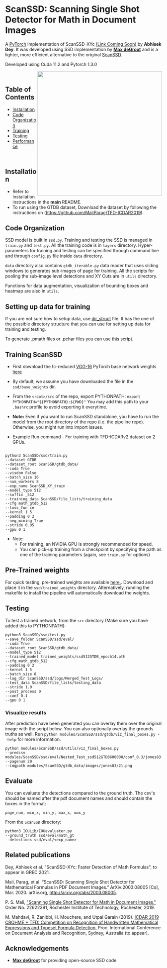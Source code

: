 # ScanSSD: Scanning Single Shot Detector for Math in Document Images

A [PyTorch](http://pytorch.org/) implementation of ScanSSD-XYc [(Link Coming Soon)]() by **Abhisek Dey**. It was developed using SSD implementation by [**Max deGroot**](https://github.com/amdegroot) and is a lighter, more efficient 
alternative to the original [ScanSSD](https://arxiv.org/abs/2003.08005).

Developed using Cuda 11.2 and Pytorch 1.3.0

<img align="right" src=
"https://github.com/maliparag/scanssd/blob/master/images/detailed_math512_arch.png" height = 400/>

&nbsp;
&nbsp;

## Table of Contents
- <a href='#installation'>Installation</a>
- <a href='#code-organization'>Code Organization</a>
- <a href='#training-scanssd'>Training</a>
- <a href='#testing'>Testing</a>
- <a href='#performance'>Performance</a>

&nbsp;
&nbsp;

## Installation
- Refer to Installation instructions in the **main** README.
- To run using the GTDB dataset, Download the dataset by following the instructions on (https://github.com/MaliParag/TFD-ICDAR2019).


## Code Organization
 
SSD model is built in `ssd.py`. Training and testing the SSD is managed in `train.py` and `test.py`. All the training code is in `layers` directory. Hyper-parameters for training and testing can be specified through command line and through `config.py` file inside `data` directory. 

`data` directory also contains `gtdb_iterable.py` data reader that uses sliding windows to generates sub-images of page for training. All the scripts for pooling the sub-image level detections and XY Cuts are in `utils` directory. 

Functions for data augmentation, visualization of bounding boxes and heatmap are also in `utils`. 

## Setting up data for training

If you are not sure how to setup data, use [dir_struct](https://github.com/MaliParag/ScanSSD/blob/master/dir_struct) file. It has the one of the possible directory structure that you can use for setting up data for training and testing. 

To generate .pmath files or .pchar files you can use [this](https://github.com/MaliParag/ScanSSD/blob/master/gtdb/split_annotations_per_page.py) script. 

## Training ScanSSD

- First download the fc-reduced [VGG-16](https://arxiv.org/abs/1409.1556) PyTorch base network weights [here](https://drive.google.com/file/d/1GqiyZ1TglNW5GrNQfXQ72S8mChhJ4_sD/view?usp=sharing)
- By default, we assume you have downloaded the file in the `ssd/base_weights` dir.
- From the `<root>/src` of the repo, export PYTHONPATH: `export PYTHONPATH="${PYTHONPATH}:${PWD}"`
  You may add this path to your `.bashrc` profile to avoid exporting it everytime.
- **Note:** Even if you want to run ScanSSD standalone, you have to run the model from the root directory 
  of the repo (i.e. the pipeline repo). Otherwise, you might run into import issues.

- Example Run command - For training with TFD-ICDARv2 dataset on 2 GPUs. 

```Shell

python3 ScanSSD/ssd/train.py 
--dataset GTDB 
--dataset_root ScanSSD/gtdb_data/ 
--cuda True 
--visdom False
--batch_size 16 
--num_workers 8 
--exp_name ScanSSD_XY_train 
--model_type 512
--suffix _512 
--training_data ScanSSD/file_lists/training_data 
--cfg math_gtdb_512 
--loss_fun ce 
--kernel 1 5 
--padding 0 2 
--neg_mining True 
--stride 0.05
--gpu 0 1
```

- Note:
  * For training, an NVIDIA GPU is strongly recommended for speed.
  * You can pick-up training from a checkpoint by specifying the path as one of the training parameters (again, see `train.py` for options)

## Pre-Trained weights

For quick testing, pre-trained weights are available [here.](https://drive.google.com/file/d/1l81P_QVinPkEjlSYisCfQ5M1X2AFdkbv/view?usp=sharing).
Download and place it in the `ssd/trained_weights` directory.
Alternatively, running the makefile to install the pipeline will automatically download the weights.

## Testing
To test a trained network, from the `src` directory (Make sure you have added this to PYTHONPATH):

```Shell
python3 ScanSSD/ssd/test.py 
--save_folder ScanSSD/ssd/eval/ 
--cuda True 
--dataset_root ScanSSD/gtdb_data/ 
--model_type 512 
--trained_model trained_weights/ssd512GTDB_epoch14.pth 
--cfg math_gtdb_512 
--padding 0 2 
--kernel 1 5 
--batch_size 8  
--log_dir ScanSSD/ssd/logs/Merged_Test_Logs/ 
--test_data ScanSSD/file_lists/testing_data 
--stride 1.0 
--post_process 0 
--conf 0.1 
--gpu 0 1
```

### Visualize results

After prediction have been generated you can overlay them over the original image with the script below. You can also optionally 
overlay the grounds truths as well. Run `python modules/ScanSSD/ssd/gtdb/viz_final_boxes.py --help` for more information.

```shell
python modules/ScanSSD/ssd/utils/viz_final_boxes.py 
--predcsv modules/ScanSSD/ssd/eval/Nested_Test_ssd512GTDB600000/conf_0.3/jones83.csv  
--pagenum 20 
--imgpath modules/ScanSSD/gtdb_data/images/jones83/21.png 
```

## Evaluate 
You can evaluate the detections compared to the ground truth. The csv's should be named after
the pdf document names and should contain the boxes in the format:

`page_num, min_x, min_y, max_x, max_y`

From the `ScanSSD` directory:
```Shell
python3 IOULib/IOUevaluater.py 
--ground_truth ssd/eval/math_gt 
--detections ssd/eval/<exp_name>
```

## Related publications

Dey, Abhisek et al. "ScanSSD-XYc: Faster Detection of Math Formulas", to appear in GREC 2021.

Mali, Parag, et al. “ScanSSD: Scanning Single Shot Detector for Mathematical Formulas in PDF Document Images.” ArXiv:2003.08005 [Cs], Mar. 2020. arXiv.org, http://arxiv.org/abs/2003.08005.

P. S. Mali, ["Scanning Single Shot Detector for Math in Document Images."](https://scholarworks.rit.edu/theses/10210/) Order No. 22622391, Rochester Institute of Technology, Rochester, 2019.

M. Mahdavi, R. Zanibbi, H. Mouchere, and Utpal Garain (2019). [ICDAR 2019 CROHME + TFD: Competition on Recognition of Handwritten Mathematical Expressions and Typeset Formula Detection.](https://www.cs.rit.edu/~rlaz/files/CROHME+TFD%E2%80%932019.pdf) Proc. International Conference on Document Analysis and Recognition, Sydney, Australia (to appear).

## Acknowledgements
- [**Max deGroot**](https://github.com/amdegroot) for providing open-source SSD code
